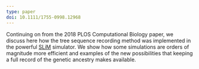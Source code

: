 ```yaml
---
type: paper
doi: 10.1111/1755-0998.12968
---
```

Continuing on from the 2018 PLOS Computational Biology paper,
we discuss here how the tree
sequence recording method was implemented in the powerful
[SLiM](https://messerlab.org/slim/) simulator. We
show how some simulations are orders of magnitude more efficient
and examples of the new possibilities that keeping a full
record of the genetic ancestry makes available.